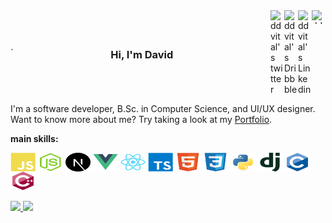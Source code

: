 <div style="display: flex; align-items: center; justify-content: space-between;">
`

### Hi, I'm David

  <div>
    <a href="https://www.twitter.com/ddvital_/">
      <img align="left" alt="ddvital's twitter" width="22px" src="https://user-images.githubusercontent.com/56490555/161457096-c24861f8-41b0-4666-9661-81edd34faa76.svg"/>
    </a>
    <a href="https://www.dribbble.com/ddvital/">
      <img align="left" alt="ddvital's Dribbble" width="22px" src="https://user-images.githubusercontent.com/56490555/161457091-91ac6826-1dca-40df-9614-47970fbbb892.svg"/>
    </a>
    <a href="https://www.linkedin.com/in/ddvital/">
      <img align="left" alt="ddvital's Linkedin" width="22px" src="https://user-images.githubusercontent.com/56490555/161457095-b41d6537-829a-4d3f-9d60-f03bc7f2b9f2.svg"/>
    </a>
    <a href="https://stackoverflow.com/users/17768136/david">
      <img align="left" alt="ddvital's Stackoverflow" width="22px" height="22px" src="https://user-images.githubusercontent.com/56490555/161457094-35a97172-a7ae-40b3-9f4e-0b26d9b22b61.svg"/>
    </a>
  </div>

</div>

I'm a software developer, B.Sc. in Computer Science, and UI/UX designer. Want to know more about me? Try taking a look at my [Portfolio](https://ddvital.github.io/portfolio/).

**main skills:**

<div style="display: inline_block">
  <img align="center" alt="Js" height="30" width="40" src="https://raw.githubusercontent.com/devicons/devicon/master/icons/javascript/javascript-plain.svg">
  <img align="center" alt="NodeJs" height="30" width="40" src="https://raw.githubusercontent.com/devicons/devicon/master/icons/nodejs/nodejs-plain.svg">
  <img align="center" alt="NodeJs" height="30" width="40" src="https://raw.githubusercontent.com/devicons/devicon/master/icons/nextjs/nextjs-original.svg">
  <img align="center" alt="Vue" height="30" width="40" src="https://raw.githubusercontent.com/devicons/devicon/master/icons/vuejs/vuejs-original.svg">
  <img align="center" alt="React" height="30" width="40" src="https://raw.githubusercontent.com/devicons/devicon/master/icons/react/react-original.svg">
  <img align="center" alt="Ts" height="30" width="40" src="https://raw.githubusercontent.com/devicons/devicon/master/icons/typescript/typescript-plain.svg">
  <img align="center" alt="HTML" height="30" width="40" src="https://raw.githubusercontent.com/devicons/devicon/master/icons/html5/html5-original.svg">
  <img align="center" alt="CSS" height="30" width="40" src="https://raw.githubusercontent.com/devicons/devicon/master/icons/css3/css3-original.svg">
  <img align="center" alt="Python" height="30" width="40" src="https://raw.githubusercontent.com/devicons/devicon/master/icons/python/python-original.svg">
  <img align="center" alt="Django" height="30" width="40" src="https://raw.githubusercontent.com/devicons/devicon/master/icons/django/django-plain.svg">
  <img align="center" alt="C" height="30" width="40" src="https://raw.githubusercontent.com/devicons/devicon/master/icons/c/c-original.svg">
  <img align="center" alt="Cpp" height="30" width="40" src="https://raw.githubusercontent.com/devicons/devicon/master/icons/cplusplus/cplusplus-original.svg">
</div>
</br>

<div style="display: inline_block">
  <a href="https://github.com/ddvital">
  <img width="49%" src="https://github-readme-stats.vercel.app/api?username=ddvital&show_icons=true&theme=dark&hide_border=true&include_all_commits=true&count_private=true"/>
  <img width="49%" src="https://github-readme-streak-stats.herokuapp.com?user=ddvital&theme=dark&hide_border=true" width = 400>
</div>

